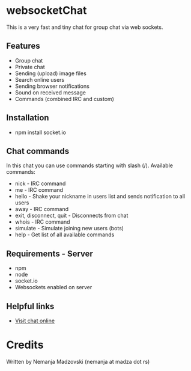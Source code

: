 # websocketChat
This is a very fast and tiny chat for group chat via web sockets.

## Features
* Group chat
* Private chat
* Sending (upload) image files
* Search online users
* Sending browser notifications
* Sound on received message
* Commands (combined IRC and custom)

## Installation
* npm install socket.io

## Chat commands
In this chat you can use commands starting with slash (/).
Available commands:
* nick - IRC command
* me - IRC command
* hello - Shake your nickname in users list and sends notification to all users
* away - IRC command
* exit, disconnect, quit - Disconnects from chat
* whois - IRC command
* simulate - Simulate joining new users (bots)
* help - Get list of all available commands

## Requirements - Server
* npm
* node
* socket.io
* Websockets enabled on server

## Helpful links
* [Visit chat online](http://madza.rs/chat)

# Credits
Written by Nemanja Madzovski (nemanja at madza dot rs)